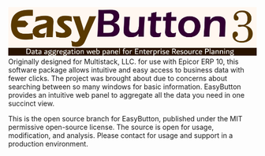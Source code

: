 ![EasyButton 3](https://raw.githubusercontent.com/zgoethel/eb3/master/src/main/resources/static/image/eb-logo-paths-readme.svg)
Originally designed for Multistack, LLC. for use with Epicor ERP 10, this software package allows intuitive and easy
access to business data with fewer clicks.  The project was brought about due to concerns about searching between so
many windows for basic information.  EasyButton provides an intuitive web panel to aggregate all the data you need in
one succinct view.

This is the open source branch for EasyButton, published under the MIT permissive open-source license.  The source is
open for usage, modification, and analysis.  Please contact for usage and support in a production environment.